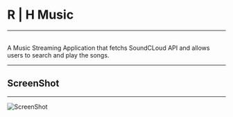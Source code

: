 # R | H Music
---
<br/>
A Music Streaming Application that fetchs SoundCLoud API and allows users to search and play the songs.

---
## ScreenShot
---
![ScreenShot](https://raw.github.com/ronaldhong/R-H-Music/blob/master/image/music.png)
